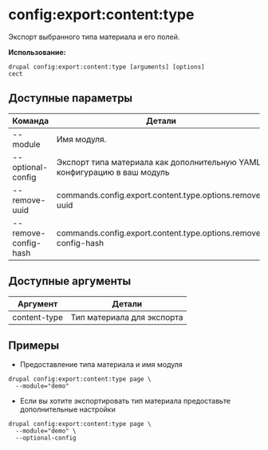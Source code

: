 # config:export:content:type
Экспорт выбранного типа материала и его полей.

**Использование:**
```
drupal config:export:content:type [arguments] [options]
cect
```

## Доступные параметры
Команда | Детали
-------|-------------
--module | Имя модуля.
--optional-config | Экспорт типа материала как дополнительную YAML конфигурацию в ваш модуль
--remove-uuid | commands.config.export.content.type.options.remove-uuid
--remove-config-hash | commands.config.export.content.type.options.remove-config-hash

## Доступные аргументы
Аргумент | Детали
---------|-------------
content-type | Тип материала для экспорта

## Примеры
* Предоставление типа материала и имя модуля
```
drupal config:export:content:type page \
  --module="demo"
```
* Если вы хотите экспортировать тип материала предоставьте дополнительные настройки
```
drupal config:export:content:type page \
  --module="demo" \
  --optional-config
```
